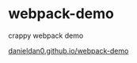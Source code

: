 # webpack-demo
crappy webpack demo

<a href=https://danieldan0.github.io/webpack-demo/>danieldan0.github.io/webpack-demo</a>
